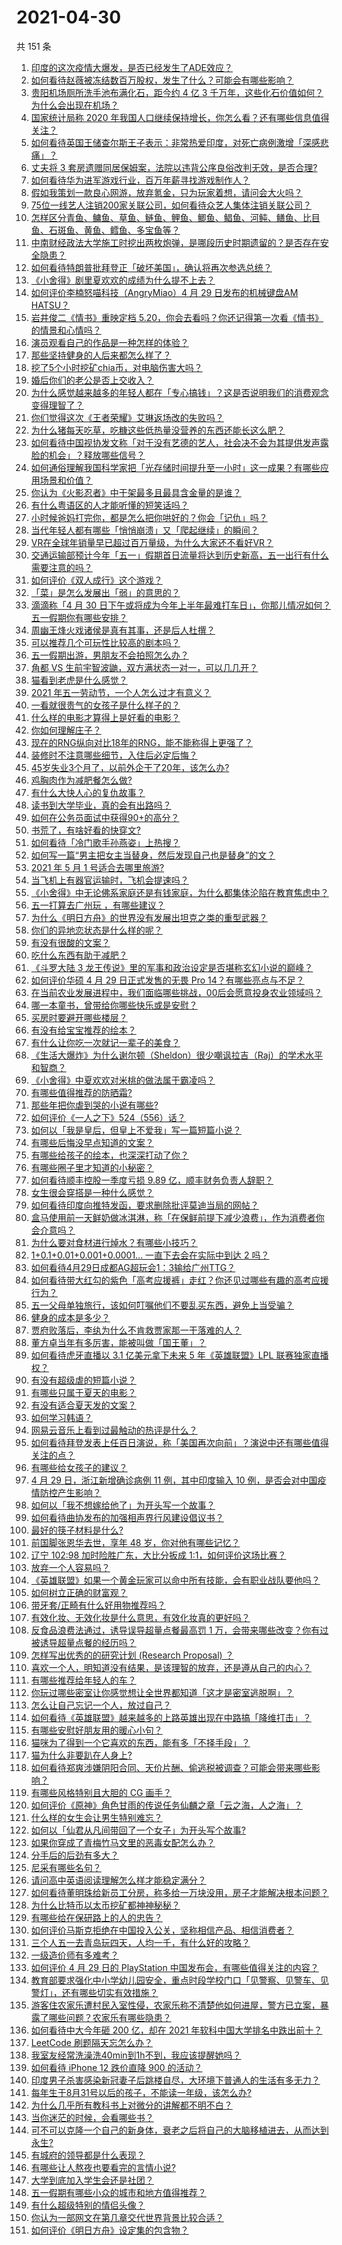 # 2021-04-30

共 151 条

<!-- BEGIN -->
<!-- 最后更新时间 Fri Apr 30 2021 15:08:27 GMT+0800 (China Standard Time) -->

1. [印度的这次疫情大爆发，是否已经发生了ADE效应？](https://www.zhihu.com/question/456399195)
2. [如何看待赵薇被冻结数百万股权，发生了什么？可能会有哪些影响？](https://www.zhihu.com/question/457141906)
3. [贵阳机场厕所洗手池布满化石，距今约 4 亿 3
   千万年，这些化石价值如何？为什么会出现在机场？](https://www.zhihu.com/question/456986321)
4. [国家统计局称 2020
   年我国人口继续保持增长，你怎么看？还有哪些信息值得关注？](https://www.zhihu.com/question/457140816)
5. [如何看待英国王储查尔斯王子表示：非常热爱印度，对死亡病例激增「深感悲痛」？](https://www.zhihu.com/question/457133150)
6. [丈夫将 3
   套房遗赠同居保姆案，法院以违背公序良俗改判无效，是否合理?](https://www.zhihu.com/question/457149946)
7. [如何看待华为进军游戏行业，百万年薪寻找游戏制作人？](https://www.zhihu.com/question/457206027)
8. [假如我策划一款良心网游，放弃氪金，只为玩家着想，请问会大火吗？](https://www.zhihu.com/question/452046052)
9. [75位一线艺人注销200家关联公司，如何看待众艺人集体注销关联公司？](https://www.zhihu.com/question/457181415)
10. [怎样区分青鱼、鳙鱼、草鱼、鲢鱼、鲤鱼、鲫鱼、鲳鱼、河鲀、鳝鱼、比目鱼、石斑鱼、黄鱼、鳕鱼、多宝鱼等？](https://www.zhihu.com/question/46703898)
11. [中南财经政法大学施工时挖出两枚炮弹，是哪段历史时期遗留的？是否存在安全隐患？](https://www.zhihu.com/question/457122815)
12. [如何看待特朗普批拜登正「破坏美国」，确认将再次参选总统？](https://www.zhihu.com/question/457256439)
13. [《小舍得》剧里夏欢欢的成绩为什么提不上去？](https://www.zhihu.com/question/455735077)
14. [如何评价李楠怒喵科技（AngryMiao）4 月 29 日发布的机械键盘AM
    HATSU？](https://www.zhihu.com/question/457163306)
15. [岩井俊二《情书》重映定档
    5.20，你会去看吗？你还记得第一次看《情书》的情景和心情吗？](https://www.zhihu.com/question/457115062)
16. [演员观看自己的作品是一种怎样的体验？](https://www.zhihu.com/question/294472677)
17. [那些坚持健身的人后来都怎么样了？](https://www.zhihu.com/question/456782802)
18. [挖了5个小时挖矿chia币，对电脑伤害大吗？](https://www.zhihu.com/question/454866562)
19. [婚后你们的老公是否上交收入？](https://www.zhihu.com/question/446421532)
20. [为什么感觉越来越多的年轻人都在「专心搞钱」？这是否说明我们的消费观念变得理智了？](https://www.zhihu.com/question/457140241)
21. [你们觉得这次《王者荣耀》艾琳返场改的失败吗？](https://www.zhihu.com/question/455420512)
22. [为什么猪每天吃草，吃糠这些低热量没营养的东西还能长这么肥？](https://www.zhihu.com/question/450554480)
23. [如何看待中国视协发文称「对于没有艺德的艺人，社会决不会为其提供发声露脸的机会」？释放哪些信号？](https://www.zhihu.com/question/457179755)
24. [如何通俗理解我国科学家把「光存储时间提升至一小时」这一成果？有哪些应用场景和价值？](https://www.zhihu.com/question/456553305)
25. [你认为《火影忍者》中干架最多且最具含金量的是谁？](https://www.zhihu.com/question/456331604)
26. [有什么粤语区的人才能听懂的短笑话吗？](https://www.zhihu.com/question/417960479)
27. [小时候爸妈打完你，都是怎么把你哄好的？你会「记仇」吗？](https://www.zhihu.com/question/457258936)
28. [当代年轻人都有哪些「悄悄崩溃」又「爬起继续」的瞬间？](https://www.zhihu.com/question/457125407)
29. [VR在全球年销量早已超过百万量级，为什么大家还不看好VR？](https://www.zhihu.com/question/455504976)
30. [交通运输部预计今年「五一」假期首日流量将达到历史新高，五一出行有什么需要注意的吗？](https://www.zhihu.com/question/457166153)
31. [如何评价《双人成行》这个游戏？](https://www.zhihu.com/question/448262868)
32. [「菜」是怎么发展出「弱」的意思的？](https://www.zhihu.com/question/454980442)
33. [滴滴称「4 月 30
    日下午或将成为今年上半年最难打车日」，你那儿情况如何？五一假期你有哪些安排？](https://www.zhihu.com/question/457167453)
34. [周幽王烽火戏诸侯是真有其事，还是后人杜撰？](https://www.zhihu.com/question/20836590)
35. [可以推荐几个可玩性比较高的剧本吗？](https://www.zhihu.com/question/310162995)
36. [五一假期出游，男朋友不会拍照怎么办？](https://www.zhihu.com/question/456855235)
37. [角都 VS 生前宇智波鼬，双方满状态一对一，可以几几开？](https://www.zhihu.com/question/454291279)
38. [猫看到老虎是什么感觉？](https://www.zhihu.com/question/455697352)
39. [2021 年五一劳动节，一个人怎么过才有意义？](https://www.zhihu.com/question/454814771)
40. [一看就很贵气的女孩子是什么样子的？](https://www.zhihu.com/question/322175199)
41. [什么样的电影才算得上是好看的电影？](https://www.zhihu.com/question/437729822)
42. [你如何理解庄子？](https://www.zhihu.com/question/21799051)
43. [现在的RNG纵向对比18年的RNG，能不能称得上更强了？](https://www.zhihu.com/question/450488501)
44. [装修时不注意哪些细节，入住后必定后悔？](https://www.zhihu.com/question/436485069)
45. [45岁失业3个月了，以前外企干了20年，该怎么办?](https://www.zhihu.com/question/453104891)
46. [鸡胸肉作为减肥餐怎么做?](https://www.zhihu.com/question/35751229)
47. [有什么大快人心的复仇故事？](https://www.zhihu.com/question/307984236)
48. [读书到大学毕业，真的会有出路吗？](https://www.zhihu.com/question/452847044)
49. [如何在公务员面试中获得90+的高分？](https://www.zhihu.com/question/307003074)
50. [书荒了，有啥好看的快穿文?](https://www.zhihu.com/question/451673117)
51. [如何看待「冷门歌手孙燕姿」上热搜？](https://www.zhihu.com/question/457001614)
52. [如何写一篇“男主把女主当替身，然后发现自己也是替身”的文？](https://www.zhihu.com/question/437395484)
53. [2021 年 5 月 1 号适合去哪里旅游?](https://www.zhihu.com/question/449104465)
54. [当飞机上有器官运输时，飞机会提速吗？](https://www.zhihu.com/question/453406019)
55. [《小舍得》中无论佛系家庭还是有钱家庭，为什么都集体沦陷在教育焦虑中？](https://www.zhihu.com/question/456153696)
56. [五一打算去广州玩 ，有哪些建议？](https://www.zhihu.com/question/454725222)
57. [为什么《明日方舟》的世界没有发展出坦克之类的重型武器？](https://www.zhihu.com/question/456809133)
58. [你们的异地恋状态是什么样的呢？](https://www.zhihu.com/question/455031941)
59. [有没有很酸的文案？](https://www.zhihu.com/question/436360298)
60. [吃什么东西有助于减肥？](https://www.zhihu.com/question/336364334)
61. [《斗罗大陆 3
    龙王传说》里的军事和政治设定是否堪称玄幻小说的巅峰？](https://www.zhihu.com/question/457043638)
62. [如何评价华硕 4 月 29 日正式发售的无畏 Pro
    14？有哪些亮点与不足？](https://www.zhihu.com/question/457190351)
63. [在当前农业发展进程中，我们面临哪些挑战，00后会愿意投身农业领域吗？](https://www.zhihu.com/question/457017725)
64. [哪一本童书，曾带给你哪些快乐或是安慰？](https://www.zhihu.com/question/454215807)
65. [买房时要避开哪些楼层？](https://www.zhihu.com/question/447920355)
66. [有没有给宝宝推荐的绘本？](https://www.zhihu.com/question/452517546)
67. [有什么让你吃一次就记一辈子的美食？](https://www.zhihu.com/question/442763529)
68. [《生活大爆炸》为什么谢尔顿（Sheldon）很少嘲讽拉吉（Raj）的学术水平和智商？](https://www.zhihu.com/question/452782047)
69. [《小舍得》中夏欢欢对米桃的做法属于霸凌吗？](https://www.zhihu.com/question/457028998)
70. [有哪些值得推荐的防晒霜?](https://www.zhihu.com/question/329759904)
71. [那些年把你虐到哭的小说有哪些?](https://www.zhihu.com/question/384707888)
72. [如何评价《一人之下》524（556）话？](https://www.zhihu.com/question/457216895)
73. [如何以「我是皇后，但皇上不爱我」写一篇短篇小说？](https://www.zhihu.com/question/410673163)
74. [有哪些后悔没早点知道的文案？](https://www.zhihu.com/question/447084918)
75. [有哪些给孩子的绘本，也深深打动了你？](https://www.zhihu.com/question/454395118)
76. [有哪些圈子里才知道的小秘密？](https://www.zhihu.com/question/49502870)
77. [如何看待顺丰控股一季度亏损 9.89 亿，顺丰财务负责人辞职？](https://www.zhihu.com/question/456088079)
78. [女生很会穿搭是一种什么感觉？](https://www.zhihu.com/question/316509144)
79. [如何看待印度向推特发函，要求删除批评莫迪当局的网帖？](https://www.zhihu.com/question/456828756)
80. [盒马使用前一天鲜奶做冰淇淋，称「在保鲜前提下减少浪费」，作为消费者你会介意吗？](https://www.zhihu.com/question/456827779)
81. [为什么要对食材进行焯水？有哪些小技巧？](https://www.zhihu.com/question/40365482)
82. [1+0.1+0.01+0.001+0.0001... 一直下去会在实际中到达 2
    吗？](https://www.zhihu.com/question/444218811)
83. [如何看待4月29日成都AG超玩会1：3输给广州TTG？](https://www.zhihu.com/question/457202102)
84. [如何看待带大红勾的紫色「高考应援裤」走红？你还见过哪些有趣的高考应援行为？](https://www.zhihu.com/question/457036620)
85. [五一父母单独旅行，该如何叮嘱他们不要乱买东西，避免上当受骗？](https://www.zhihu.com/question/456639541)
86. [健身的成本是多少？](https://www.zhihu.com/question/58355167)
87. [贾府败落后，李纨为什么不肯救贾家那一干落难的人？](https://www.zhihu.com/question/413382261)
88. [董方卓当年有多厉害，能被叫做「国王董」？](https://www.zhihu.com/question/34886516)
89. [如何看待虎牙直播以 3.1 亿美元拿下未来 5 年《英雄联盟》LPL
    联赛独家直播权？](https://www.zhihu.com/question/457004985)
90. [有没有超级虐的短篇小说？](https://www.zhihu.com/question/380410071)
91. [有哪些只属于夏天的电影？](https://www.zhihu.com/question/453035690)
92. [有没有适合夏天发的文案？](https://www.zhihu.com/question/455423467)
93. [如何学习韩语？](https://www.zhihu.com/question/19830338)
94. [网易云音乐上看到过最触动的热评是什么？](https://www.zhihu.com/question/323985794)
95. [如何看待拜登发表上任百日演说，称「美国再次向前」？演说中还有哪些值得关注的点？](https://www.zhihu.com/question/457103607)
96. [有哪些给女孩子的建议？](https://www.zhihu.com/question/315676658)
97. [4 月 29 日，浙江新增确诊病例 11 例，其中印度输入 10
    例，是否会对中国疫情防控产生影响？](https://www.zhihu.com/question/457100652)
98. [如何以「我不想嫁给他了」为开头写一个故事？](https://www.zhihu.com/question/450473110)
99. [如何看待曲协发布的加强相声界行风建设倡议书？](https://www.zhihu.com/question/457138970)
100. [最好的筷子材料是什么?](https://www.zhihu.com/question/21549358)
101. [前国脚张恩华去世，享年 48 岁，你对他有哪些记忆？](https://www.zhihu.com/question/457170964)
102. [辽宁 102:98 加时险胜广东，大比分扳成
     1:1，如何评价这场比赛？](https://www.zhihu.com/question/457178922)
103. [放弃一个人容易吗？](https://www.zhihu.com/question/455853199)
104. [《英雄联盟》如果一个黄金玩家可以命中所有技能，会有职业战队要他吗？](https://www.zhihu.com/question/454200921)
105. [如何树立正确的财富观？](https://www.zhihu.com/question/314627020)
106. [带牙套/正畸有什么好用物推荐吗？](https://www.zhihu.com/question/263947314)
107. [有效化妆、无效化妆是什么意思，有效化妆真的更好吗？](https://www.zhihu.com/question/445017526)
108. [反食品浪费法通过，诱导误导超量点餐最高罚 1
     万，会带来哪些改变？你有过被诱导超量点餐的经历吗？](https://www.zhihu.com/question/457114352)
109. [怎样写出优秀的的研究计划 (Research Proposal)
     ？](https://www.zhihu.com/question/23695058)
110. [喜欢一个人，明知道没有结果，是该理智的放弃，还是遵从自己的内心？](https://www.zhihu.com/question/453112528)
111. [有哪些推荐给年轻人的车？](https://www.zhihu.com/question/351728964)
112. [你玩过哪些密室让你感觉想让全世界都知道「这才是密室逃脱啊」？](https://www.zhihu.com/question/319279638)
113. [怎么让自己忘记一个人，放过自己？](https://www.zhihu.com/question/456808503)
114. [如何看待《英雄联盟》越来越多的上路英雄出现在中路搞「降维打击」？](https://www.zhihu.com/question/456150071)
115. [有哪些安慰好朋友用的暖心小句？](https://www.zhihu.com/question/423693212)
116. [猫咪为了得到一个它喜欢的东西，能有多「不择手段」？](https://www.zhihu.com/question/456683084)
117. [猫为什么非要趴在人身上?](https://www.zhihu.com/question/456102586)
118. [如何看待郑爽涉嫌阴阳合同、天价片酬、偷逃税被调查？可能会带来哪些影响？](https://www.zhihu.com/question/457029348)
119. [有哪些风格特别且大胆的 CG 画手？](https://www.zhihu.com/question/33526505)
120. [如何评价《原神》角色甘雨的传说任务仙麟之章「云之海，人之海」？](https://www.zhihu.com/question/439097589)
121. [什么样的女生会让男生特别难忘？](https://www.zhihu.com/question/445195620)
122. [如何以「仙君从凡间带回了一个女子」为开头写个故事?](https://www.zhihu.com/question/432356881)
123. [如果你穿成了青梅竹马文里的恶毒女配怎么办？](https://www.zhihu.com/question/397987454)
124. [分手后的后劲有多大？](https://www.zhihu.com/question/440316118)
125. [尼采有哪些名句？](https://www.zhihu.com/question/368233780)
126. [请问高中英语阅读理解怎么样才能稳定满分？](https://www.zhihu.com/question/309325332)
127. [如何看待董明珠给新员工分房，称多给一万块没用，房子才能解决根本问题？](https://www.zhihu.com/question/456846832)
128. [为什么比特币以太币挖矿都神神秘秘？](https://www.zhihu.com/question/456031920)
129. [有哪些给在保研路上的人的忠告？](https://www.zhihu.com/question/370011250)
130. [如何评价马斯克拒绝在中国投入公关，坚称相信产品、相信消费者？](https://www.zhihu.com/question/457012576)
131. [三个人五一去青岛玩四天，人均一千，有什么好的攻略？](https://www.zhihu.com/question/455036673)
132. [一级造价师有多难考？](https://www.zhihu.com/question/408061696)
133. [如何评价 4 月 29 日的 PlayStation
     中国发布会，有哪些值得关注的内容？](https://www.zhihu.com/question/456103601)
134. [教育部要求强化中小学幼儿园安全，重点时段学校门口「见警察、见警车、见警灯」，还有哪些切实有效措施？](https://www.zhihu.com/question/457099403)
135. [游客住农家乐遭村民入室性侵，农家乐称不清楚他如何进屋，警方已立案，暴露了哪些问题？农家乐有哪些隐患？](https://www.zhihu.com/question/456979537)
136. [如何看待中大今年砸 200 亿，却在 2021
     年软科中国大学排名中跌出前十？](https://www.zhihu.com/question/456601034)
137. [LeetCode 刷题隔天忘怎么办？](https://www.zhihu.com/question/379857231)
138. [我室友经常洗澡洗40min到1h不到，我应该提醒她吗？](https://www.zhihu.com/question/456731420)
139. [如何看待 iPhone 12 跌价直降 900 的活动？](https://www.zhihu.com/question/455284196)
140. [印度男子杀害感染新冠妻子后跳楼自尽，大环境下普通人的生活有多无力？](https://www.zhihu.com/question/456933930)
141. [每年生于8月31号以后的孩子，不能读一年级，该怎么办?](https://www.zhihu.com/question/456626454)
142. [为什么几乎所有教科书上对微分的讲解都不明不白？](https://www.zhihu.com/question/438795295)
143. [当你迷茫的时候，会看哪些书？](https://www.zhihu.com/question/454224694)
144. [可不可以克隆一个自己的新身体，衰老之后将自己的大脑移植进去，从而达到永生?](https://www.zhihu.com/question/437796896)
145. [有城府的领导都是什么表现？](https://www.zhihu.com/question/299985054)
146. [有哪些让人熬夜也要看完的言情小说?](https://www.zhihu.com/question/332155810)
147. [大学到底加入学生会还是社团？](https://www.zhihu.com/question/64631466)
148. [五一假期有哪些小众的城市和地方值得推荐？](https://www.zhihu.com/question/454880823)
149. [有什么超级特别的情侣头像？](https://www.zhihu.com/question/276562790)
150. [你认为一部网文在第几章交代世界背景比较合适？](https://www.zhihu.com/question/453894423)
151. [如何评价《明日方舟》设定集的包含物？](https://www.zhihu.com/question/456988607)

<!-- END -->
